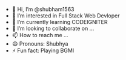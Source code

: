 - 👋 Hi, I’m @shubham1563
- 👀 I’m interested in Full Stack Web Devloper
- 🌱 I’m currently learning CODEIGNITER
- 💞️ I’m looking to collaborate on ...
- 📫 How to reach me ...
- 😄 Pronouns: Shubhya
- ⚡ Fun fact: Playing BGMI

<!---
shubham1563/shubham1563 is a ✨ special ✨ repository because its `README.md` (this file) appears on your GitHub profile.
You can click the Preview link to take a look at your changes.
--->
